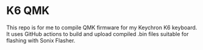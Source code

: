 # K6 QMK

This repo is for me to compile QMK firmware for my Keychron K6 keyboard. It
uses GitHub actions to build and upload compiled .bin files suitable for
flashing with Sonix Flasher.
